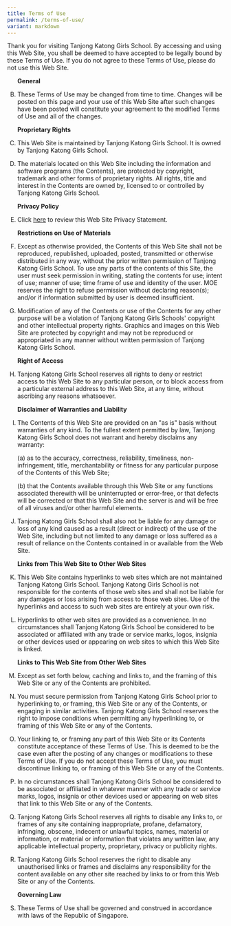 ```yaml
---
title: Terms of Use
permalink: /terms-of-use/
variant: markdown
---
```

<p>Thank you for visiting Tanjong Katong Girls School. By accessing and using this Web Site, you shall be deemed to have accepted to be legally bound by these Terms of Use. If you do not agree to these Terms of Use, please do not use this Web Site. </p>
<ol start="2" type="A">
	<p><b>General</b></p>
    <li>
        <p>These Terms of Use may be changed from time to time. Changes will be posted on this page and your use of this Web Site after such changes have been posted will constitute your agreement to the modified Terms of Use and all of the changes.</p>
        <p><b>Proprietary Rights </b></p>
    </li>
    <li>
        <p>This Web Site is maintained by Tanjong Katong Girls School. It is owned by Tanjong Katong Girls School.</p>
    </li>
    <li>
        <p>The materials located on this Web Site including the information and software programs (the Contents), are protected by copyright, trademark and other forms of proprietary rights. All rights, title and interest in the Contents are owned by, licensed to or controlled by Tanjong Katong Girls School. </p>
			<p><b>Privacy Policy </b></p>
			</li><li>
				<p>Click <a href="/privacy/" target="_blank" rel="noopener">here</a> to review this Web Site Privacy Statement. </p>
	</li>
	<p><b>Restrictions on Use of Materials </b></p>
	<li>
		<p>Except as otherwise provided, the Contents of this Web Site shall not be reproduced, republished, uploaded, posted, transmitted or otherwise distributed in any way, without the prior written permission of Tanjong Katong Girls School. To use any parts of the contents of this Site, the user must seek permission in writing, stating the contents for use; intent of use; manner of use; time frame of use and identity of the user. MOE reserves the right to refuse permission without declaring reason(s); and/or if information submitted by user is deemed insufficient. </p>
	</li>
	<li>
		<p>Modification of any of the Contents or use of the Contents for any other purpose will be a violation of Tanjong Katong Girls Schools' copyright and other intellectual property rights. Graphics and images on this Web Site are protected by copyright and may not be reproduced or appropriated in any manner without written permission of Tanjong Katong Girls School.</p>
	</li>
	<p><b>Right of Access </b></p>
	<li>
		<p>Tanjong Katong Girls School reserves all rights to deny or restrict access to this Web Site to any particular person, or to block access from a particular external address to this Web Site, at any time, without ascribing any reasons whatsoever. </p>
	</li>
	<p><b>Disclaimer of Warranties and Liability</b></p>
	<li>
		<p>The Contents of this Web Site are provided on an "as is" basis without warranties of any kind. To the fullest extent permitted by law, Tanjong Katong Girls School does not warrant and hereby disclaims any warranty:</p> 
		<p>(a) as to the accuracy, correctness, reliability, timeliness, non-infringement, title, merchantability or fitness for any particular purpose of the Contents of this Web Site; </p>
		<p>(b) that the Contents available through this Web Site or any functions associated therewith will be uninterrupted or error-free, or that defects will be corrected or that this Web Site and the server is and will be free of all viruses and/or other harmful elements. </p>
		</li><li>
			<p>Tanjong Katong Girls School shall also not be liable for any damage or loss of any kind caused as a result (direct or indirect) of the use of the Web Site, including but not limited to any damage or loss suffered as a result of reliance on the Contents contained in or available from the Web Site.</p>
	</li>
	<p><b>Links from This Web Site to Other Web Sites</b></p>
	<li>
		<p>This Web Site contains hyperlinks to web sites which are not maintained Tanjong Katong Girls School. Tanjong Katong Girls School is not responsible for the contents of those web sites and shall not be liable for any damages or loss arising from access to those web sites. Use of the hyperlinks and access to such web sites are entirely at your own risk.</p>
	</li>
	<li>
		<p>Hyperlinks to other web sites are provided as a convenience. In no circumstances shall Tanjong Katong Girls School be considered to be associated or affiliated with any trade or service marks, logos, insignia or other devices used or appearing on web sites to which this Web Site is linked.</p>
	</li>
	<p><b>Links to This Web Site from Other Web Sites</b></p>
	<li>
		<p>Except as set forth below, caching and links to, and the framing of this Web Site or any of the Contents are prohibited. </p>
	</li>
	<li>
		<p>You must secure permission from Tanjong Katong Girls School prior to hyperlinking to, or framing, this Web Site or any of the Contents, or engaging in similar activities. Tanjong Katong Girls School reserves the right to impose conditions when permitting any hyperlinking to, or framing of this Web Site or any of the Contents.</p>
	</li>
	<li>
		<p>Your linking to, or framing any part of this Web Site or its Contents constitute acceptance of these Terms of Use. This is deemed to be the case even after the posting of any changes or modifications to these Terms of Use. If you do not accept these Terms of Use, you must discontinue linking to, or framing of this Web Site or any of the Contents.</p>
	</li>
	<li>
		<p>In no circumstances shall Tanjong Katong Girls School be considered to be associated or affiliated in whatever manner with any trade or service marks, logos, insignia or other devices used or appearing on web sites that link to this Web Site or any of the Contents.</p>
	</li>
	<li>
		<p>Tanjong Katong Girls School reserves all rights to disable any links to, or frames of any site containing inappropriate, profane, defamatory, infringing, obscene, indecent or unlawful topics, names, material or information, or material or information that violates any written law, any applicable intellectual property, proprietary, privacy or publicity rights.</p>
	</li>
	<li>
		<p>Tanjong Katong Girls School reserves the right to disable any unauthorised links or frames and disclaims any responsibility for the content available on any other site reached by links to or from this Web Site or any of the Contents.</p>
	</li>
		<p><b>Governing Law </b></p>
		<li>
			<p>These Terms of Use shall be governed and construed in accordance with laws of the Republic of Singapore.</p>
	</li>
</ol>